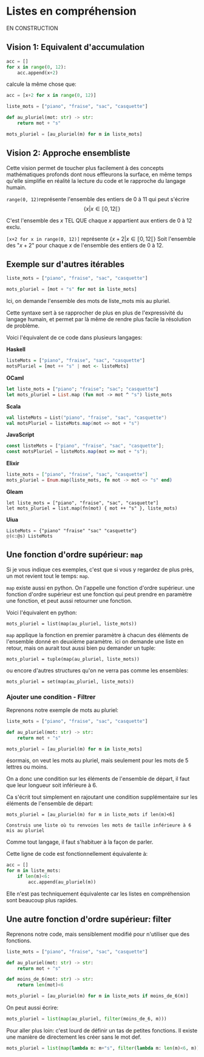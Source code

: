 # Listes en compréhension
EN CONSTRUCTION

## Vision 1: Equivalent d'accumulation

```python
acc = []
for x in range(0, 12):
    acc.append(x+2)
```

calcule la même chose que: 

```python
acc = [x+2 for x in range(0, 12)]
```

```python
liste_mots = ["piano", "fraise", "sac", "casquette"]

def au_pluriel(mot: str) -> str:
    return mot + "s"

mots_pluriel = [au_pluriel(m) for m in liste_mots]
```



## Vision 2: Approche ensembliste

Cette vision permet de toucher plus facilement à des concepts mathématiques profonds dont nous effleurons la surface, en même temps qu'elle simplifie en réalité la lecture du code et le rapproche du langage humain.

`range(0, 12)`représente l'ensemble des entiers de 0 à 11 qui peut s'écrire $$\{x|x\in \llbracket 0, 12 \llbracket \}$$

C'est l'ensemble des $x$ TEL QUE chaque $x$ appartient aux entiers de 0 à 12 exclu.

`[x+2 for x in range(0, 12)]` représente $\{x+2|x\in \llbracket 0, 12 \llbracket\}$
Soit l'ensemble des "$x+2$" pour chaque $x$ de l'ensemble des entiers de 0 à 12.

## Exemple sur d'autres itérables

```python
liste_mots = ["piano", "fraise", "sac", "casquette"]

mots_pluriel = [mot + "s" for mot in liste_mots]
```


Ici, on demande l'ensemble des mots de liste_mots mis au pluriel.

Cette syntaxe sert à se rapprocher de plus en plus de l'expressivité du langage humain, et permet par là même de rendre plus facile la résolution de problème.

Voici l'équivalent de ce code dans plusieurs langages:



**Haskell**
```haskell
listeMots = ["piano", "fraise", "sac", "casquette"]
motsPluriel = [mot ++ "s" | mot <- listeMots]
```

**OCaml**
```ocaml
let liste_mots = ["piano"; "fraise"; "sac"; "casquette"]
let mots_pluriel = List.map (fun mot -> mot ^ "s") liste_mots
```

**Scala**
```scala
val listeMots = List("piano", "fraise", "sac", "casquette")
val motsPluriel = listeMots.map(mot => mot + "s")
```

**JavaScript**
```javascript
const listeMots = ["piano", "fraise", "sac", "casquette"];
const motsPluriel = listeMots.map(mot => mot + "s");
```

**Elixir**
```elixir
liste_mots = ["piano", "fraise", "sac", "casquette"]
mots_pluriel = Enum.map(liste_mots, fn mot -> mot <> "s" end)
```

**Gleam**
```gleam
let liste_mots = ["piano", "fraise", "sac", "casquette"]
let mots_pluriel = list.map(fn(mot) { mot ++ "s" }, liste_mots)
```


**Uiua**
```uiua	
ListeMots ← {"piano" "fraise" "sac" "casquette"}
⍚(⊂:@s) ListeMots
```

## Une fonction d'ordre supérieur: `map`

Si je vous indique ces exemples, c'est que si vous y regardez de plus près, un mot revient tout le temps: `map`.

`map` existe aussi en python. On l'appelle une fonction d'ordre supérieur. une fonction d'ordre supérieur est une fonction qui peut prendre en paramètre une fonction, et peut aussi retourner une fonction.

Voici l'équivalent en python:

`mots_pluriel = list(map(au_pluriel, liste_mots))`

`map` applique la fonction en premier paramètre à chacun des éléments de l'ensemble donné en deuxième paramètre. ici on demande une liste en retour, mais on aurait tout aussi bien pu demander un tuple:

`mots_pluriel = tuple(map(au_pluriel, liste_mots))`

ou encore d'autres structures qu'on ne verra pas comme les ensembles:

`mots_pluriel = set(map(au_pluriel, liste_mots))`


### Ajouter une condition - Filtrer

Reprenons notre exemple de mots au pluriel:

```python
liste_mots = ["piano", "fraise", "sac", "casquette"]

def au_pluriel(mot: str) -> str:
    return mot + "s"

mots_pluriel = [au_pluriel(m) for m in liste_mots]
```


ésormais, on veut les mots au pluriel, mais seulement pour les mots de 5 lettres ou moins.

On a donc une condition sur les éléments de l'ensemble de départ, il faut que leur longueur soit inférieure à 6.

Ca s'écrit tout simplement en rajoutant une condition supplémentaire sur les éléments de l'ensemble de départ:

`mots_pluriel = [au_pluriel(m) for m in liste_mots if len(m)<6]`

`Construis une liste où tu renvoies les mots de taille inférieure à 6 mis au pluriel`

Comme tout langage, il faut s'habituer à la façon de parler.

Cette ligne de code est fonctionnellement équivalente à:

```python
acc = []
for m in liste_mots:
    if len(m)<6:
        acc.append(au_pluriel(m))
```

Elle n'est pas techniquement équivalente car les listes en compréhension sont beaucoup plus rapides.

## Une autre fonction d'ordre supérieur: filter

Reprenons notre code, mais sensiblement modifié pour n'utiliser que des fonctions.

```python
liste_mots = ["piano", "fraise", "sac", "casquette"]

def au_pluriel(mot: str) -> str:
    return mot + "s"

def moins_de_6(mot: str) -> str:
    return len(mot)<6

mots_pluriel = [au_pluriel(m) for m in liste_mots if moins_de_6(m)]
```

On peut aussi écrire:
```python
mots_pluriel = list(map(au_pluriel, filter(moins_de_6, m)))
```
Pour aller plus loin:
c'est lourd de définir un tas de petites fonctions. Il existe une manière de directement les créer sans le mot def.

```python
mots_pluriel = list(map(lambda m: m+"s", filter(lambda m: len(m)<6, m)))
```



